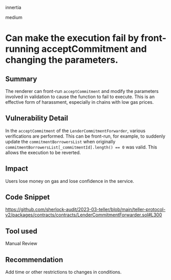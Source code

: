 innertia

medium

# Can make the execution fail by front-running acceptCommitment and changing the parameters.

## Summary
The renderer can front-run `acceptCommitment` and modify the parameters involved in validation to cause the function to fail to execute.
This is an effective form of harassment, especially in chains with low gas prices.
## Vulnerability Detail
In the `acceptCommitment` of the `LenderCommitmentForwarder`, various verifications are performed. This can be front-run, for example, to suddenly update the `commitmentBorrowersList` when originally `commitmentBorrowersList[_commitmentId].length() == 0` was valid. This allows the execution to be reverted.
## Impact
Users lose money on gas and lose confidence in the service.
## Code Snippet
https://github.com/sherlock-audit/2023-03-teller/blob/main/teller-protocol-v2/packages/contracts/contracts/LenderCommitmentForwarder.sol#L300
## Tool used

Manual Review

## Recommendation
Add time or other restrictions to changes in conditions.

